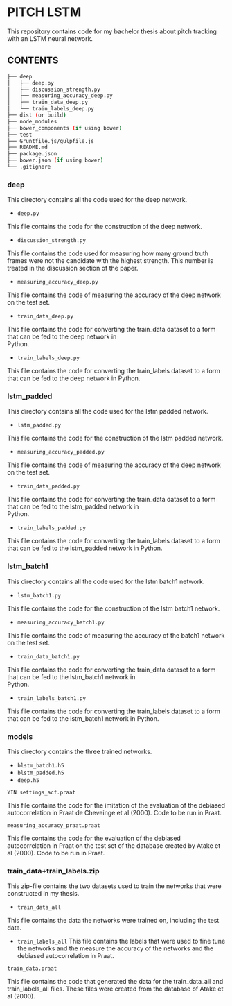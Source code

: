# PITCH LSTM
This repository contains code for my bachelor thesis about pitch tracking with an LSTM neural network.

## CONTENTS

```bash
├── deep
│   ├── deep.py
│   ├── discussion_strength.py
│   ├── measuring_accuracy_deep.py
│   ├── train_data_deep.py
│   └── train_labels_deep.py
├── dist (or build)
├── node_modules
├── bower_components (if using bower)
├── test
├── Gruntfile.js/gulpfile.js
├── README.md
├── package.json
├── bower.json (if using bower)
└── .gitignore
```

### **deep**

This directory contains all the code used for the deep network. 

* `deep.py`

This file contains the code for the construction of the deep network.

* `discussion_strength.py`

This file contains the code used for measuring how many ground truth frames were not the candidate with the highest            strength. This number is treated in the discussion section of the paper.

* `measuring_accuracy_deep.py`

This file contains the code of measuring the accuracy of the deep network on the test set.

* `train_data_deep.py`

This file contains the code for converting the train_data dataset to a form that can be fed to the deep network in  
Python.

* `train_labels_deep.py`

This file contains the code for converting the train_labels dataset to a form that can be fed to the deep network in
Python.   
     
### **lstm_padded**

This directory contains all the code used for the lstm padded network. 

 * `lstm_padded.py`

 This file contains the code for the construction of the lstm padded network.

 * `measuring_accuracy_padded.py`

 This file contains the code of measuring the accuracy of the deep network on the test set.

 * `train_data_padded.py`

 This file contains the code for converting the train_data dataset to a form that can be fed to the lstm_padded network in  
 Python.

 * `train_labels_padded.py`

 This file contains the code for converting the train_labels dataset to a form that can be fed to the lstm_padded network
 in Python.
     
### **lstm_batch1**

This directory contains all the code used for the lstm batch1 network. 

 * `lstm_batch1.py`
 
 This file contains the code for the construction of the lstm batch1 network.
 
 * `measuring_accuracy_batch1.py`

 This file contains the code of measuring the accuracy of the batch1 network on the test set.

 * `train_data_batch1.py`

 This file contains the code for converting the train_data dataset to a form that can be fed to the lstm_batch1 network in  
 Python.

 * `train_labels_batch1.py`

 This file contains the code for converting the train_labels dataset to a form that can be fed to the lstm_batch1 network
 in Python.
     
### **models**

This directory contains the three trained networks.

 * `blstm_batch1.h5`
 * `blstm_padded.h5`
 * `deep.h5`

`YIN settings_acf.praat`

This file contains the code for the imitation of the evaluation of the debiased autocorrelation in Praat de Cheveinge et al (2000). Code to be run in Praat.

`measuring_accuracy_praat.praat`

This file contains the code for the evaluation of the debiased autocorrelation in Praat on the test set of the database created by Atake et al (2000). Code to be run in Praat.

### train_data+train_labels.zip

This zip-file contains the two datasets used to train the networks that were constructed in my thesis. 

* `train_data_all`

 This file contains the data the networks were trained on, including the test data. 

* `train_labels_all`
This file contains the labels that were used to fine tune the networks and the measure the accuracy of the networks and the debiased autocorrelation in Praat.
    
`train_data.praat`

This file contains the code that generated the data for the train_data_all and train_labels_all files. These files were created from the database of Atake et al (2000).

